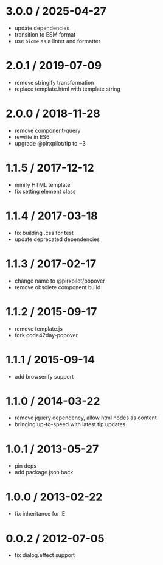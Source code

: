 
3.0.0 / 2025-04-27
==================

 * update dependencies
 * transition to ESM format
 * use `biome` as a linter and formatter

2.0.1 / 2019-07-09
==================

 * remove stringify transformation
 * replace template.html with template string

2.0.0 / 2018-11-28
==================

 * remove component-query
 * rewrite in ES6
 * upgrade @pirxpilot/tip to ~3

1.1.5 / 2017-12-12
==================

 * minify HTML template
 * fix setting element class

1.1.4 / 2017-03-18
==================

 * fix building .css for test
 * update deprecated dependencies

1.1.3 / 2017-02-17
==================

 * change name to @pirxpilot/popover
 * remove obsolete component build

1.1.2 / 2015-09-17
==================

 * remove template.js
 * fork code42day-popover

1.1.1 / 2015-09-14
==================

 * add browserify support

1.1.0 / 2014-03-22
==================

 * remove jquery dependency, allow html nodes as content
 * bringing up-to-speed with latest tip updates

1.0.1 / 2013-05-27 
==================

 * pin deps
 * add package.json back

1.0.0 / 2013-02-22 
==================
 
  * fix inheritance for IE

0.0.2 / 2012-07-05 
==================

  * fix dialog.effect support
